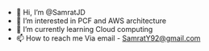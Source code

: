 - 👋 Hi, I’m @SamratJD
- 👀 I’m interested in PCF and AWS architecture
- 🌱 I’m currently learning Cloud computing
- 📫 How to reach me Via email - SamratY92@gmail.com

<!---
SamratJD/SamratJD is a ✨ special ✨ repository because its `README.md` (this file) appears on your GitHub profile.
You can click the Preview link to take a look at your changes.
--->
